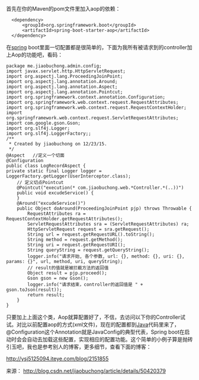 首先在你的Maven的pom文件里加入aop的依赖：

```
  <dependency>
      <groupId>org.springframework.boot</groupId>
      <artifactId>spring-boot-starter-aop</artifactId>
  </dependency>
```

在[spring](http://lib.csdn.net/base/javaee) boot里面一切配置都是很简单的，下面为我所有被请求到的controller加上Aop的功能吧，看码：

```
package me.jiaobuchong.admin.config;
import javax.servlet.http.HttpServletRequest;
import org.aspectj.lang.ProceedingJoinPoint;
import org.aspectj.lang.annotation.Around;
import org.aspectj.lang.annotation.Aspect;
import org.aspectj.lang.annotation.Pointcut;
import org.springframework.context.annotation.Configuration;
import org.springframework.web.context.request.RequestAttributes;
import org.springframework.web.context.request.RequestContextHolder;
import org.springframework.web.context.request.ServletRequestAttributes;
import com.google.gson.Gson;
import org.slf4j.Logger;
import org.slf4j.LoggerFactory;;
/**
 * Created by jiaobuchong on 12/23/15.
 */
@Aspect   //定义一个切面
@Configuration
public class LogRecordAspect {
private static final Logger logger = LoggerFactory.getLogger(UserInterceptor.class);
    // 定义切点Pointcut
    @Pointcut("execution(* com.jiaobuchong.web.*Controller.*(..))")
    public void excudeService() {
    }
    @Around("excudeService()")
    public Object doAround(ProceedingJoinPoint pjp) throws Throwable {
        RequestAttributes ra = RequestContextHolder.getRequestAttributes();
        ServletRequestAttributes sra = (ServletRequestAttributes) ra;
        HttpServletRequest request = sra.getRequest();
        String url = request.getRequestURL().toString();
        String method = request.getMethod();
        String uri = request.getRequestURI();
        String queryString = request.getQueryString();
        logger.info("请求开始, 各个参数, url: {}, method: {}, uri: {}, params: {}", url, method, uri, queryString);
        // result的值就是被拦截方法的返回值
        Object result = pjp.proceed();
        Gson gson = new Gson();
        logger.info("请求结束，controller的返回值是 " + gson.toJson(result));
        return result;
    }
}
```

只要加上上面这个类，Aop就算配置好了，不信，去访问以下你的Controller试试。对比以前配置aop的方式(xml文件)，现在的配置都到[Java](http://lib.csdn.net/base/javase)代码里来了，@Configuration这个Annotation就是JavaConfig的典型代表，Spring boot在启动时会会自动去加载这些配置，实现相应的配置功能。这个简单的小例子算是抛砖引玉吧，我也是参考别人的博客，更多细节，查看下面的博客： 

<http://ysj5125094.iteye.com/blog/2151855>

来源： <http://blog.csdn.net/jiaobuchong/article/details/50420379>